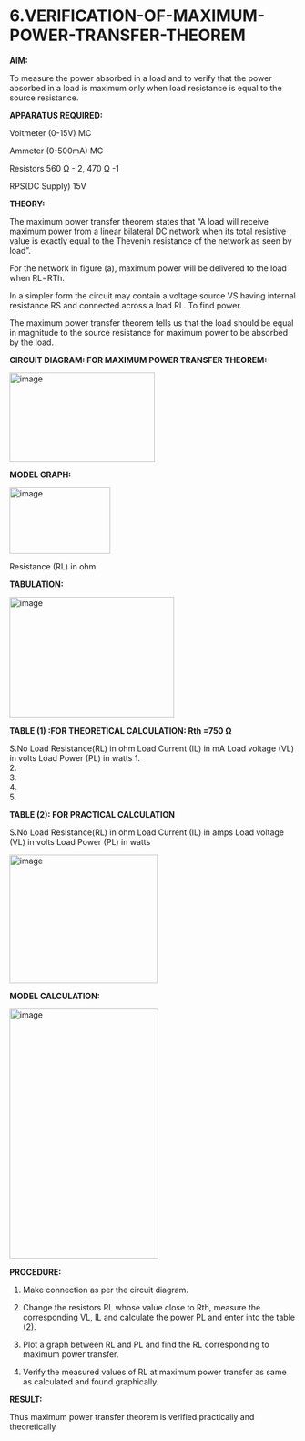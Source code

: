 # 6.VERIFICATION-OF-MAXIMUM-POWER-TRANSFER-THEOREM

**AIM:**

To measure the power absorbed in a load and to verify that the power absorbed in a load is maximum only when load resistance is equal to the source resistance.

**APPARATUS REQUIRED:**

Voltmeter (0-15V) MC

Ammeter (0-500mA) MC

Resistors 560 Ω - 2, 470 Ω -1

RPS(DC Supply)  15V	

**THEORY:**

The maximum power transfer theorem states that “A load will receive maximum power from a linear bilateral DC network when its total resistive value is exactly equal to the Thevenin resistance of the network as seen by load”.

For the network in figure (a), maximum power will be delivered to the load when RL=RTh.

In a simpler form the circuit may contain a voltage source VS having internal resistance RS and connected across a load RL. To find power.
 
The maximum power transfer theorem tells us that the load should be equal in magnitude to the source resistance for maximum power to be absorbed by the load.

**CIRCUIT DIAGRAM: FOR MAXIMUM POWER TRANSFER THEOREM:**

<img width="255" height="156" alt="image" src="https://github.com/user-attachments/assets/adb55711-6b53-40a4-b730-2db69f27f88f" />



**MODEL GRAPH:**

<img width="177" height="116" alt="image" src="https://github.com/user-attachments/assets/bd2e7b89-e3f5-4f84-a40f-7b28f4dd07a6" />


Resistance (RL) in ohm

**TABULATION:**


 <img width="289" height="212" alt="image" src="https://github.com/user-attachments/assets/6a0cddbf-b426-4fd1-a5d7-da25bc06471c" />

**TABLE (1) :FOR THEORETICAL CALCULATION: Rth =750 Ω**

S.No	Load
Resistance(RL) in ohm	Load
Current (IL) in mA	Load
voltage (VL) in volts	Load Power (PL) in watts
1.				
2.				
3.				
4.				
5.				


**TABLE (2): FOR PRACTICAL CALCULATION**

S.No	Load
Resistance(RL) in ohm	Load
Current (IL) in amps	Load
voltage (VL) in volts	Load Power (PL) in watts


<img width="260" height="225" alt="image" src="https://github.com/user-attachments/assets/ac2e1bff-1de9-4f4c-bd75-a5645fb75e06" />
				


**MODEL CALCULATION:**

<img width="261" height="439" alt="image" src="https://github.com/user-attachments/assets/2b00ae96-d0c0-4229-ad4e-bdaf9f1f12fd" />


**PROCEDURE:**

1.	Make connection as per the circuit diagram.

2.	Change the resistors RL whose value close to Rth, measure the corresponding VL, IL and calculate the power PL and enter into the table (2).

3.	Plot a graph between RL and PL and find the RL corresponding to maximum power transfer.

4.	Verify the measured values of RL at maximum power transfer as same as calculated and found graphically.

**RESULT:**

Thus maximum power transfer theorem is verified practically and theoretically


